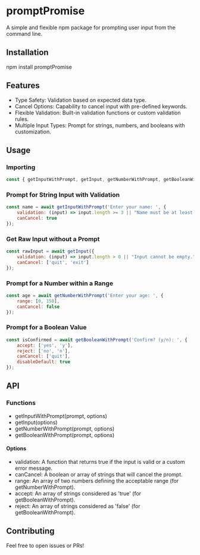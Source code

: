 promptPromise
=============

A simple and flexible npm package for prompting user input from the command line.

Installation
------------

npm install promptPromise

Features
--------

- Type Safety: Validation based on expected data type.
- Cancel Options: Capability to cancel input with pre-defined keywords.
- Flexible Validation: Built-in validation functions or custom validation rules.
- Multiple Input Types: Prompt for strings, numbers, and booleans with customization.

Usage
-----

### Importing

```javascript
const { getInputWithPrompt, getInput, getNumberWithPrompt, getBooleanWithPrompt } = require('promptPromise');
```

### Prompt for String Input with Validation

```javascript
const name = await getInputWithPrompt('Enter your name: ', {
    validation: (input) => input.length >= 3 || "Name must be at least 3 characters long.",
    canCancel: true
});
```

### Get Raw Input without a Prompt

```javascript
const rawInput = await getInput({
    validation: (input) => input.length > 0 || "Input cannot be empty.",
    canCancel: ['quit', 'exit']
});
```

### Prompt for a Number within a Range

```javascript
const age = await getNumberWithPrompt('Enter your age: ', {
    range: [0, 150],
    canCancel: false
});
```

### Prompt for a Boolean Value

```javascript
const isConfirmed = await getBooleanWithPrompt('Confirm? (y/n): ', {
    accept: ['yes', 'y'],
    reject: ['no', 'n'],
    canCancel: ['quit'],
    disableDefault: true
});
```

API
---

### Functions

- getInputWithPrompt(prompt, options)
- getInput(options)
- getNumberWithPrompt(prompt, options)
- getBooleanWithPrompt(prompt, options)

#### Options

- validation: A function that returns true if the input is valid or a custom error message.
- canCancel: A boolean or array of strings that will cancel the prompt.
- range: An array of two numbers defining the acceptable range (for getNumberWithPrompt).
- accept: An array of strings considered as 'true' (for getBooleanWithPrompt).
- reject: An array of strings considered as 'false' (for getBooleanWithPrompt).

Contributing
------------

Feel free to open issues or PRs!
